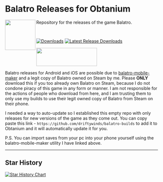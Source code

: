 # Balatro Releases for Obtanium
<img align="left" width="100" height="100" src="https://github.com/user-attachments/assets/7b02f0c8-d3a4-4fa6-8537-b3e877b6c539"> Repository for the releases of the game Balatro.

<br>

[![Downloads](https://img.shields.io/github/downloads/driftywinds/balatro-builds/total?style=for-the-badge)](https://img.shields.io/github/downloads/driftywinds/balatro-builds/total?style=for-the-badge) [![Latest Release Downloads](https://img.shields.io/github/downloads/driftywinds/balatro-builds/latest/total?style=for-the-badge)](https://img.shields.io/github/downloads/driftywinds/balatro-builds/latest/total?style=for-the-badge) 

<img src="https://raw.githubusercontent.com/ImranR98/Obtainium/main/assets/graphics/badge_obtainium.png" width="200" height="60">

Balatro releases for Android and iOS are possible due to [balatro-mobile-maker](https://github.com/blake502/balatro-mobile-maker/) and a legit copy of Balatro owned on Steam by me. Please __**ONLY**__ download this if you too already own Balatro on Steam, because I do not condone piracy of this game in any form or manner. I am not responsible for the actions of people who download from here, and I am trusting them to only use my builds to use their legit owned copy of Balatro from Steam on their phone.

I needed a way to auto-update so I established this empty repo with only releases for new versions of the game as they come out. You can copy paste this link - `https://github.com/driftywinds/balatro-builds` to add it to Obtanium and it will automatically update it for you. 

P.S. You can import saves from your pc into your phone yourself using the balatro-mobile-maker utility I have linked above.

----

## Star History

[![Star History Chart](https://api.star-history.com/svg?repos=driftywinds/balatro-builds&type=Date)](https://star-history.com/#driftywinds/balatro-builds&Date)

